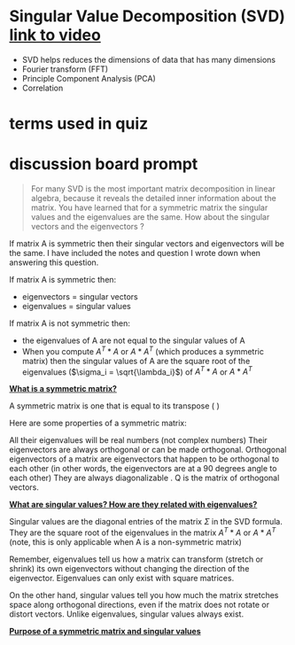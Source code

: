 # Singular Value Decomposition (SVD) [link to video](https://www.youtube.com/watch?v=gXbThCXjZFM)

* SVD helps reduces the dimensions of data that has many dimensions
* Fourier transform (FFT)
* Principle Component Analysis (PCA)
* Correlation

# terms used in quiz

# discussion board prompt

> For many SVD is the most important matrix decomposition in linear algebra, because it reveals the detailed inner information about the matrix. You have learned that for a symmetric matrix the singular values and the eigenvalues are the same. How about the singular vectors and the eigenvectors ?

If matrix A is symmetric then their singular vectors and eigenvectors will be the same. I have included the notes and question I wrote down when answering this question.

If matrix A is symmetric then:
* eigenvectors = singular vectors
* eigenvalues = singular values

If matrix A is not symmetric then:
* the eigenvalues of A are not equal to the singular values of A
* When you compute $A^T*A$ or $A*A^T$ (which produces a symmetric matrix) then the singular values of A are the square root of the eigenvalues ($\sigma_i = \sqrt{\lambda_i}$) of $A^T*A$ or $A*A^T$

<ins>**What is a symmetric matrix?**</ins>

A symmetric matrix is one that is equal to its transpose (
)

Here are some properties of a symmetric matrix:

All their eigenvalues will be real numbers (not complex numbers)
Their eigenvectors are always orthogonal or can be made orthogonal. Orthogonal eigenvectors of a matrix are eigenvectors that happen to be orthogonal to each other (in other words, the eigenvectors are at a 90 degrees angle to each other)
They are always diagonalizable 
. Q is the matrix of orthogonal vectors.

<ins>**What are singular values? How are they related with eigenvalues?**</ins>

Singular values are the diagonal entries of the matrix $\Sigma$ in the SVD formula. They are the square root of the eigenvalues in the matrix $A^T*A$ or $A*A^T$ (note, this is only applicable when A is a non-symmetric matrix)

Remember, eigenvalues tell us how a matrix can transform (stretch or shrink) its own eigenvectors without changing the direction of the eigenvector. Eigenvalues can only exist with square matrices.

On the other hand, singular values tell you how much the matrix stretches space along orthogonal directions, even if the matrix does not rotate or distort vectors. Unlike eigenvalues, singular values always exist. 

<ins>**Purpose of a symmetric matrix and singular values**</ins>


